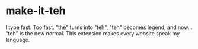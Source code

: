 # make-it-teh
I type fast. Too fast. "the" turns into "teh", "teh" becomes legend, and now… "teh" is the new normal.
This extension makes every website speak my language.

